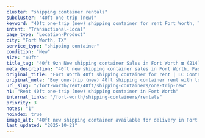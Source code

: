 ```yaml
---
cluster: "shipping container rentals"
subcluster: "40ft one-trip (new)"
keyword: "40ft one-trip (new) shipping container for rent Fort Worth, TX"
intent: "Transactional-Local"
page_type: "Location-Product"
city: "Fort Worth, TX"
service_type: "shipping container"
condition: "New"
size: "40ft"
title_tag: "40ft 9zn New shipping container Sales in Fort Worth ☎ (214) 524-4168 | LC Container"
meta_description: "40ft new shipping container sales in Fort Worth. Fast delivery, competitive pricing. Serving shipping containers area. Quote ID: Y9M. Call (214) 524-4168 for your free quote today."
original_title: "Fort Worth 40ft shipping container for rent | LC Container"
original_meta: "Buy one-trip (new) 40ft shipping container rent with local delivery in Fort Worth, TX. LC Container — local Since 2003. Request a fast quote today."
url_slug: "/fort-worth/rent/40ft/shipping-containers/one-trip-new"
h1: "Rent 40ft one-trip (new) shipping container in Fort Worth"
internal_links: "/fort-worth/shipping-containers/rentals"
priority: 3
notes: "1"
noindex: true
image_alt: "40ft new shipping container available for delivery in Fort Worth"
last_updated: "2025-10-21"
---
```


<!-- TODO: Add unique city/inventory copy, images, and internal links here. -->
